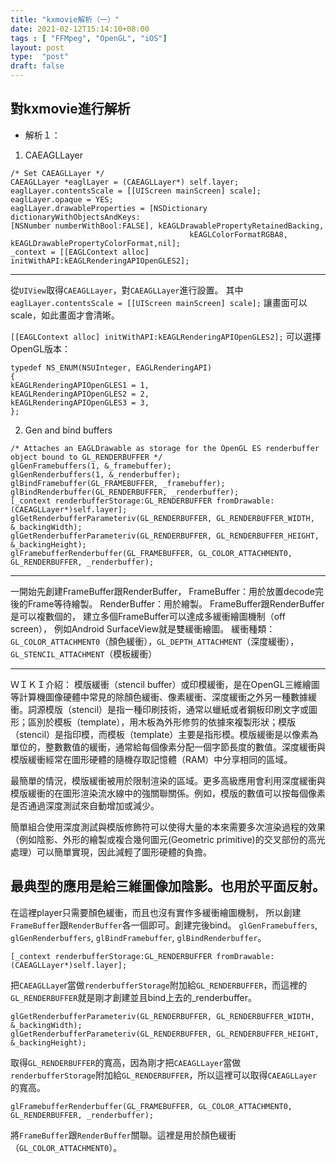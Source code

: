```yaml
---
title: "kxmovie解析（一）"
date: 2021-02-12T15:14:10+08:00
tags : [ "FFMpeg", "OpenGL", "iOS"]
layout: post
type:  "post"
draft: false
---
```


## 對kxmovie進行解析

- 解析１：

1. CAEAGLLayer

```objc
/* Set CAEAGLLayer */
CAEAGLLayer *eaglLayer = (CAEAGLLayer*) self.layer;
eaglLayer.contentsScale = [[UIScreen mainScreen] scale];
eaglLayer.opaque = YES;
eaglLayer.drawableProperties = [NSDictionary dictionaryWithObjectsAndKeys:
[NSNumber numberWithBool:FALSE], kEAGLDrawablePropertyRetainedBacking,
                                        kEAGLColorFormatRGBA8, kEAGLDrawablePropertyColorFormat,nil];
_context = [[EAGLContext alloc] initWithAPI:kEAGLRenderingAPIOpenGLES2];
```
-----------------------------------------------------------------------------------------------------------------------
從`UIView`取得`CAEAGLLayer`，對`CAEAGLLayer`進行設置。
其中`eaglLayer.contentsScale = [[UIScreen mainScreen] scale];`
讓畫面可以scale，如此畫面才會清晰。

`[[EAGLContext alloc] initWithAPI:kEAGLRenderingAPIOpenGLES2];`
可以選擇OpenGL版本：
```objc
typedef NS_ENUM(NSUInteger, EAGLRenderingAPI)
{
kEAGLRenderingAPIOpenGLES1 = 1,
kEAGLRenderingAPIOpenGLES2 = 2,
kEAGLRenderingAPIOpenGLES3 = 3,
};
```
2. Gen and bind buffers

```objc
/* Attaches an EAGLDrawable as storage for the OpenGL ES renderbuffer object bound to GL_RENDERBUFFER */
glGenFramebuffers(1, &_framebuffer);
glGenRenderbuffers(1, &_renderbuffer);
glBindFramebuffer(GL_FRAMEBUFFER, _framebuffer);
glBindRenderbuffer(GL_RENDERBUFFER, _renderbuffer);
[_context renderbufferStorage:GL_RENDERBUFFER fromDrawable:(CAEAGLLayer*)self.layer];
glGetRenderbufferParameteriv(GL_RENDERBUFFER, GL_RENDERBUFFER_WIDTH, &_backingWidth);
glGetRenderbufferParameteriv(GL_RENDERBUFFER, GL_RENDERBUFFER_HEIGHT, &_backingHeight);
glFramebufferRenderbuffer(GL_FRAMEBUFFER, GL_COLOR_ATTACHMENT0, GL_RENDERBUFFER, _renderbuffer);
```
-----------------------------------------------------------------------------------------------------------------------

一開始先創建FrameBuffer跟RenderBuffer，
FrameBuffer：用於放置decode完後的Frame等待繪製。
RenderBuffer：用於繪製。
FrameBuffer跟RenderBuffer是可以複數個的，
建立多個FrameBuffer可以達成多緩衝繪圖機制（off screen），
例如Android SurfaceView就是雙緩衝繪圖。
緩衝種類：`GL_COLOR_ATTACHMENT0`（顏色緩衝），`GL_DEPTH_ATTACHMENT`（深度緩衝），`GL_STENCIL_ATTACHMENT`（模板緩衝）

-----------------------------------------------------------------------------------------------------------------------
ＷＩＫＩ介紹：
模版緩衝（stencil buffer）或印模緩衝，是在OpenGL三維繪圖等計算機圖像硬體中常見的除顏色緩衝、像素緩衝、深度緩衝之外另一種數據緩衝。詞源模版（stencil）是指一種印刷技術，通常以蠟紙或者鋼板印刷文字或圖形；區別於模板（template），用木板為外形修剪的依據來複製形狀；模版（stencil）是指印模，而模板（template）主要是指形模。模版緩衝是以像素為單位的，整數數值的緩衝，通常給每個像素分配一個字節長度的數值。深度緩衝與模版緩衝經常在圖形硬體的隨機存取記憶體（RAM）中分享相同的區域。

最簡單的情況，模版緩衝被用於限制渲染的區域。更多高級應用會利用深度緩衝與模版緩衝的在圖形渲染流水線中的強關聯關係。例如，模版的數值可以按每個像素是否通過深度測試來自動增加或減少。

簡單組合使用深度測試與模版修飾符可以使得大量的本來需要多次渲染過程的效果（例如陰影、外形的繪製或複合幾何圖元(Geometric primitive)的交叉部份的高光處理）可以簡單實現，因此減輕了圖形硬體的負擔。

最典型的應用是給三維圖像加陰影。也用於平面反射。
-----------------------------------------------------------------------------------------------------------------------
在這裡player只需要顏色緩衝，而且也沒有實作多緩衝繪圖機制，
所以創建`FrameBuffer`跟`RenderBuffer`各一個即可。創建完後bind。
`glGenFramebuffers`, `glGenRenderbuffers`, `glBindFramebuffer`, `glBindRenderbuffer`。
```objc
[_context renderbufferStorage:GL_RENDERBUFFER fromDrawable:(CAEAGLLayer*)self.layer];
```
把`CAEAGLLaye`r當做`renderbufferStorage`附加給`GL_RENDERBUFFER`，而這裡的`GL_RENDERBUFFER`就是剛才創建並且bind上去的_renderbuffer。

```objc
glGetRenderbufferParameteriv(GL_RENDERBUFFER, GL_RENDERBUFFER_WIDTH, &_backingWidth);
glGetRenderbufferParameteriv(GL_RENDERBUFFER, GL_RENDERBUFFER_HEIGHT, &_backingHeight);
```
取得`GL_RENDERBUFFER`的寬高，因為剛才把`CAEAGLLayer`當做`renderbufferStorage`附加給`GL_RENDERBUFFER`，所以這裡可以取得`CAEAGLLayer`的寬高。

```objc
glFramebufferRenderbuffer(GL_FRAMEBUFFER, GL_COLOR_ATTACHMENT0, GL_RENDERBUFFER, _renderbuffer);
```
將`FrameBuffer`跟`RenderBuffer`關聯。這裡是用於顏色緩衝（`GL_COLOR_ATTACHMENT0`）。
